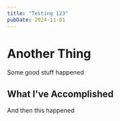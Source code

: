 ```yaml
---
title: "Testing 123"
pubDate: 2024-11-01
---
```


# Another Thing

Some good stuff happened

## What I've Accomplished

And then this happened
